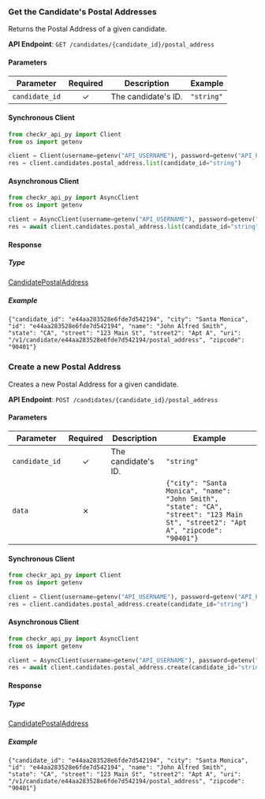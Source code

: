 
### Get the Candidate's Postal Addresses <a name="list"></a>

Returns the Postal Address of a given candidate.


**API Endpoint**: `GET /candidates/{candidate_id}/postal_address`

#### Parameters

| Parameter | Required | Description | Example |
|-----------|:--------:|-------------|--------|
| `candidate_id` | ✓ | The candidate's ID. | `"string"` |

#### Synchronous Client

```python
from checkr_api_py import Client
from os import getenv

client = Client(username=getenv("API_USERNAME"), password=getenv("API_PASSWORD"))
res = client.candidates.postal_address.list(candidate_id="string")

```

#### Asynchronous Client

```python
from checkr_api_py import AsyncClient
from os import getenv

client = AsyncClient(username=getenv("API_USERNAME"), password=getenv("API_PASSWORD"))
res = await client.candidates.postal_address.list(candidate_id="string")

```

#### Response

##### Type
[CandidatePostalAddress](/checkr_api_py/types/models/candidate_postal_address.py)

##### Example
`{"candidate_id": "e44aa283528e6fde7d542194", "city": "Santa Monica", "id": "e44aa283528e6fde7d542194", "name": "John Alfred Smith", "state": "CA", "street": "123 Main St", "street2": "Apt A", "uri": "/v1/candidate/e44aa283528e6fde7d542194/postal_address", "zipcode": "90401"}`

### Create a new Postal Address <a name="create"></a>

Creates a new Postal Address for a given candidate.


**API Endpoint**: `POST /candidates/{candidate_id}/postal_address`

#### Parameters

| Parameter | Required | Description | Example |
|-----------|:--------:|-------------|--------|
| `candidate_id` | ✓ | The candidate's ID. | `"string"` |
| `data` | ✗ |  | `{"city": "Santa Monica", "name": "John Smith", "state": "CA", "street": "123 Main St", "street2": "Apt A", "zipcode": "90401"}` |

#### Synchronous Client

```python
from checkr_api_py import Client
from os import getenv

client = Client(username=getenv("API_USERNAME"), password=getenv("API_PASSWORD"))
res = client.candidates.postal_address.create(candidate_id="string")

```

#### Asynchronous Client

```python
from checkr_api_py import AsyncClient
from os import getenv

client = AsyncClient(username=getenv("API_USERNAME"), password=getenv("API_PASSWORD"))
res = await client.candidates.postal_address.create(candidate_id="string")

```

#### Response

##### Type
[CandidatePostalAddress](/checkr_api_py/types/models/candidate_postal_address.py)

##### Example
`{"candidate_id": "e44aa283528e6fde7d542194", "city": "Santa Monica", "id": "e44aa283528e6fde7d542194", "name": "John Alfred Smith", "state": "CA", "street": "123 Main St", "street2": "Apt A", "uri": "/v1/candidate/e44aa283528e6fde7d542194/postal_address", "zipcode": "90401"}`
